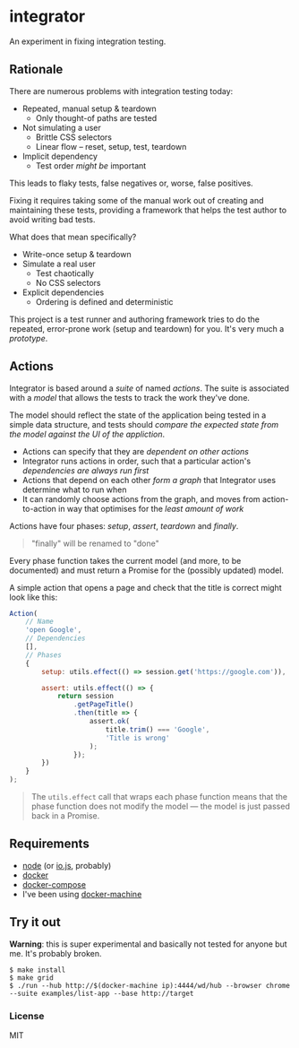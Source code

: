 # integrator

An experiment in fixing integration testing.

## Rationale

There are numerous problems with integration testing today:

- Repeated, manual setup & teardown
    - Only thought-of paths are tested
- Not simulating a user
    - Brittle CSS selectors
    - Linear flow – reset, setup, test, teardown
- Implicit dependency
    - Test order *might be* important

This leads to flaky tests, false negatives or, worse, false positives.

Fixing it requires taking some of the manual work out of creating and maintaining these tests, providing a framework that helps the test author to avoid writing bad tests.

What does that mean specifically?

- Write-once setup & teardown
- Simulate a real user
    - Test chaotically
    - No CSS selectors
- Explicit dependencies
    - Ordering is defined and deterministic

This project is a test runner and authoring framework tries to do the repeated, error-prone work (setup and teardown) for you. It's very much a *prototype*.

## Actions

Integrator is based around a *suite* of named *actions*. The suite is associated with a *model* that allows the tests to track the work they've done.

The model should reflect the state of the application being tested in a simple data structure, and tests should *compare the expected state from the model against the UI of the appliction*.

- Actions can specify that they are *dependent on other actions*
- Integrator runs actions in order, such that a particular action's *dependencies are always run first*
- Actions that depend on each other *form a graph* that Integrator uses determine what to run when
- It can randomly choose actions from the graph, and moves from action-to-action in way that optimises for the *least amount of work*

Actions have four phases: *setup*, *assert*, *teardown* and *finally*.

> "finally" will be renamed to "done"

Every phase function takes the current model (and more, to be documented) and must return a Promise for the (possibly updated) model.

A simple action that opens a page and check that the title is correct might look like this:

```js
Action(
    // Name
    'open Google',
    // Dependencies
    [],
    // Phases
    {
        setup: utils.effect(() => session.get('https://google.com')),

        assert: utils.effect(() => {
            return session
                .getPageTitle()
                .then(title => {
                    assert.ok(
                        title.trim() === 'Google',
                        'Title is wrong'
                    );
                });
        })
    }
);
```

> The `utils.effect` call that wraps each phase function means that the phase function does not modify the model — the model is just passed back in a Promise.

## Requirements

- [node](https://nodejs.org/) (or [io.js](https://iojs.org), probably)
- [docker](https://www.docker.com/)
- [docker-compose](https://docs.docker.com/compose/)
- I've been using [docker-machine](https://docs.docker.com/machine/)

## Try it out

**Warning**: this is super experimental and basically not tested for anyone but me. It's probably broken.

```
$ make install
$ make grid
$ ./run --hub http://$(docker-machine ip):4444/wd/hub --browser chrome --suite examples/list-app --base http://target
```

### License

MIT
